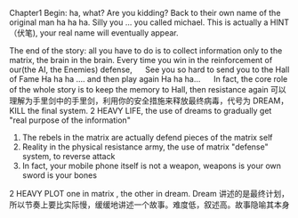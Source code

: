 Chapter1 Begin: ha, what? Are you kidding? Back to their own name of the original man ha ha ha. 
       Silly you ... you called michael. This is actually a HINT（伏笔), 
       your real name will eventually appear.


The end of the story: all you have to do is to collect information only to the matrix, 
        the brain in the brain. Every time you win in the reinforcement of our(the AI, the Enemies)
         defense,
        See you so hard to send you to the Hall of Fame Ha ha ha .... 
            and then play again Ha ha ha...
    
In fact, the core role of the whole story is to keep the memory to Hall, then resistance again
可以理解为手里剑中的手里剑，利用你的安全措施来释放最终病毒，代号为 DREAM， KILL the final system.
2 HEAVY LIFE, the use of dreams to gradually get "real purpose of the information"
1. The rebels in the matrix are actually defend pieces of the matrix self
2. Reality in the physical resistance army, the use of matrix "defense" system,  to reverse attack
3. In fact, your mobile phone itself is not a weapon, weapons is your own sword is your bones

2 HEAVY PLOT
one in matrix , the other in dream. 
Dream 讲述的是最终计划，所以节奏上要比实际慢，缓缓地讲述一个故事。难度低，叙述高。故事隐喻其本身
